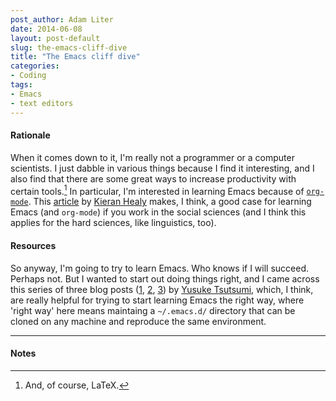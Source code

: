 ```yaml
---
post_author: Adam Liter
date: 2014-06-08
layout: post-default
slug: the-emacs-cliff-dive
title: "The Emacs cliff dive"
categories:
- Coding
tags:
- Emacs
- text editors
---
```


#### Rationale

When it comes down to it, I'm really not a programmer or a computer scientists. I just dabble in various things because I find it interesting, and I also find that there are some great ways to increase productivity with certain tools.[^1] In particular, I'm interested in learning Emacs because of [`org-mode`][orgmode]. This [article][workflow] by [Kieran Healy][kieran] makes, I think, a good case for learning Emacs (and `org-mode`) if you work in the social sciences (and I think this applies for the hard sciences, like linguistics, too).

#### Resources

So anyway, I'm going to try to learn Emacs. Who knows if I will succeed. Perhaps not. But I wanted to start out doing things right, and I came across this series of three blog posts ([1][partone], [2][parttwo], [3][partthree]) by [Yusuke Tsutsumi][yusuke], which, I think, are really helpful for trying to start learning Emacs the right way, where 'right way' here means maintaing a `~/.emacs.d/` directory that can be cloned on any machine and reproduce the same environment.

* * *

#### Notes

[^1]: And, of course, LaTeX.

[orgmode]: http://orgmode.org/
[workflow]: http://kieranhealy.org/files/misc/workflow-apps.pdf
[kieran]: http://kieranhealy.org/
[partone]: http://toumorokoshi.github.io/emacs-from-scratch-part-1-extending-emacs-basics.html
[parttwo]: http://toumorokoshi.github.io/emacs-from-scratch-part-2-package-management.html
[partthree]: http://toumorokoshi.github.io/emacs-from-scratch-part-3-extending-emacs-with-elisp.html
[yusuke]: http://toumorokoshi.github.io/